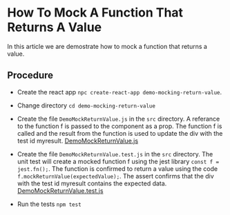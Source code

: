 # How To Mock A Function That Returns A Value

In this article we are demostrate how to mock a function that returns a value.

## Procedure

- Create the react app `npc create-react-app demo-mocking-return-value`.
- Change directory `cd demo-mocking-return-value`
- Create the file `DemoMockReturnValue.js` in the `src` directory. A referance to the function f is passed to the component as a prop. The function f is called and the result from the function is used to update the div with the test id myresult.
[DemoMockReturnValue.js](DemoMockReturnValue.js)

- Create the file `DemoMockReturnValue.test.js` in the `src` directory. The unit test will create a mocked function f using the jest library `const f = jest.fn();`. The function is confirmed to return a value using the code `f.mockReturnValue(expectedValue);`. The assert confirms that the div with the test id myresult contains the expected data.
[DemoMockReturnValue.test.js](DemoMockReturnValue.test.js)
- Run the tests `npm test`

